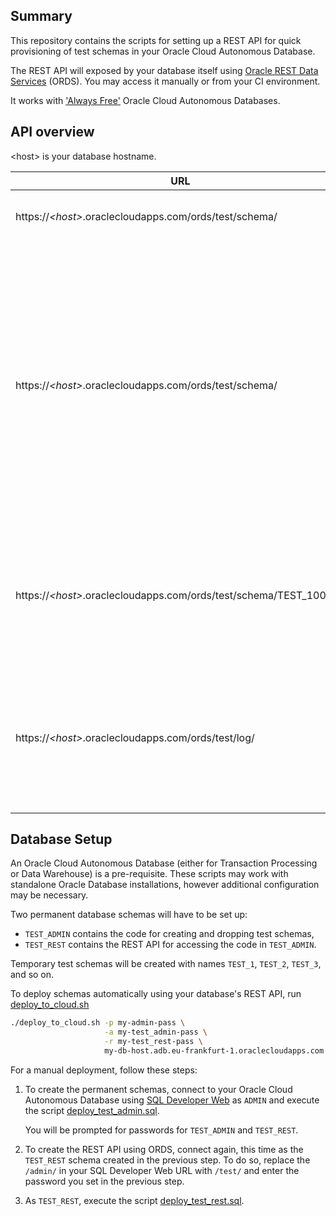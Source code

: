 ## Summary

This repository contains the scripts for setting up a REST API for quick provisioning of test
schemas in your Oracle Cloud Autonomous Database.

The REST API will exposed by your database itself using [Oracle REST Data Services](https://www.oracle.com/database/technologies/appdev/rest.html) (ORDS).
You may access it manually or from your CI environment.

It works with ['Always Free'](https://www.oracle.com/cloud/free/) Oracle Cloud Autonomous Databases.

## API overview

\<host\> is your database hostname.

<table>
<thead>
<tr><th>URL</th><th>Method</th><th>Service</th></tr>
</thead>
<tbody>

<tr>
<td>
https://<i>&lt;host&gt;</i>.oraclecloudapps.com/ords/test/schema/
</td>
<td>GET</td>
<td>Get a list of currently available schemas.</td>
</tr>

<tr>
<td>
https://<i>&lt;host&gt;</i>.oraclecloudapps.com/ords/test/schema/
</td>
<td>POST</td>
<td>

Create a new test schema.
<br />The request body must contain a JSON document containing parameters:
* `timeout` - a timeout in minutes, after which the schema will be automatically cleaned-up
* `password` - the new schema's password.

</td>
</tr>

<tr>
<td>
https://<i>&lt;host&gt;</i>.oraclecloudapps.com/ords/test/schema/TEST_100500
</td>
<td>DELETE</td>
<td>

Drop a test schema named `TEST_100500`.
<br />Only test schemas created by the API can be dropped using this service.

</td>
</tr>

<tr>
<td>
https://<i>&lt;host&gt;</i>.oraclecloudapps.com/ords/test/log/
</td>
<td>GET</td>
<td>

Get a log of SQL statements performed by the API.
<br />Note that database passwords are hidden in the logged SQL statements.

</td>
</tr>

</tbody>
</table>

## Database Setup

An Oracle Cloud Autonomous Database (either for Transaction Processing or Data Warehouse) is a pre-requisite.
These scripts may work with standalone Oracle Database installations, however additional configuration
may be necessary.

Two permanent database schemas will have to be set up:
* `TEST_ADMIN` contains the code for creating and dropping test schemas,
* `TEST_REST` contains the REST API for accessing the code in `TEST_ADMIN`.

Temporary test schemas will be created with names `TEST_1`, `TEST_2`, `TEST_3`, and so on.

To deploy schemas automatically using your database's REST API, run [deploy_to_cloud.sh](deploy_to_cloud.sh)
```bash
./deploy_to_cloud.sh -p my-admin-pass \
                     -a my-test_admin-pass \
                     -r my-test_rest-pass \
                     my-db-host.adb.eu-frankfurt-1.oraclecloudapps.com
```

For a manual deployment, follow these steps:

1. To create the permanent schemas, connect to your Oracle Cloud Autonomous Database using
   [SQL Developer Web](https://docs.oracle.com/en/cloud/paas/autonomous-data-warehouse-cloud/user/sql-developer-web.html)
   as `ADMIN` and execute the script [deploy_test_admin.sql](deploy_test_admin.sql).

   You will be prompted for passwords for `TEST_ADMIN` and `TEST_REST`.
  
2. To create the REST API using ORDS, connect again, this time as the `TEST_REST` schema created in the previous step.
   To do so, replace the `/admin/` in your SQL Developer Web URL with `/test/` and enter the password you set
   in the previous step.
   
3. As `TEST_REST`, execute the script [deploy_test_rest.sql](deploy_test_rest.sql).

